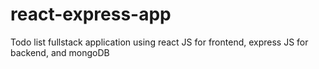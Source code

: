 # react-express-app
Todo list fullstack application using react JS for frontend, express JS for backend, and mongoDB
